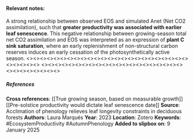 #### **Relevant notes**:
A strong relationship between observed EOS and simulated Anet (Net CO2 assimilation), such that **greater productivity was associated with earlier leaf senescence**. This negative relationship between growing-season total net CO2 assimilation and EOS was interpreted as an expression of **plant C sink saturation**, where an early replenishment of non-structural carbon reserves induces an early cessation of the photosynthetically active season.
<><><><><><><><><><><><><><><><><><><><><><><><><><><><><>
<><><><><><><><><><><><><><><><><><><><><><><><><><><><><>
##### References
**Cross references**: 
[[True growing season,  based on measurable growth]]
[[Pre-solstice productivity would dictate leaf senescence date]]
**Source**: Acclimation of phenology relieves leaf longevity constraints in deciduous forests
**Authors**: Laura Marqués
**Year**: 2023
**Location**: Zotero
**Keywords**: #EcosystemProductivity #AutumnPhenology 
**Added to slipbox on**: 9 January 2025
